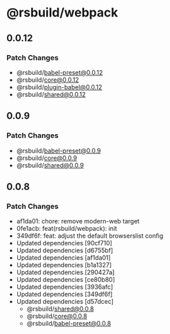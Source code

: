 # @rsbuild/webpack

## 0.0.12

### Patch Changes

- @rsbuild/babel-preset@0.0.12
- @rsbuild/core@0.0.12
- @rsbuild/plugin-babel@0.0.12
- @rsbuild/shared@0.0.12

## 0.0.9

### Patch Changes

- @rsbuild/babel-preset@0.0.9
- @rsbuild/core@0.0.9
- @rsbuild/shared@0.0.9

## 0.0.8

### Patch Changes

- af1da01: chore: remove modern-web target
- 0fe1acb: feat(rsbuild/webpack): init
- 349df6f: feat: adjust the default browserslist config
- Updated dependencies [90cf710]
- Updated dependencies [d6755bf]
- Updated dependencies [af1da01]
- Updated dependencies [b1a1327]
- Updated dependencies [290427a]
- Updated dependencies [ce80b80]
- Updated dependencies [3936afc]
- Updated dependencies [349df6f]
- Updated dependencies [d57dcec]
  - @rsbuild/shared@0.0.8
  - @rsbuild/core@0.0.8
  - @rsbuild/babel-preset@0.0.8
